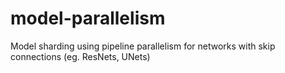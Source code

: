 # model-parallelism
Model sharding using pipeline parallelism for networks with skip connections (eg. ResNets, UNets)
